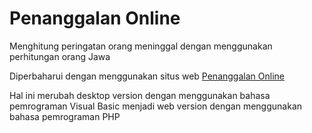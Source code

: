 # Penanggalan Online
Menghitung peringatan orang meninggal dengan menggunakan perhitungan orang Jawa

Diperbaharui dengan menggunakan situs web [Penanggalan Online](https://www.vincentandrik.id/penanggalan/)

Hal ini merubah desktop version dengan menggunakan bahasa pemrograman Visual Basic menjadi web version dengan menggunakan bahasa pemrograman PHP
